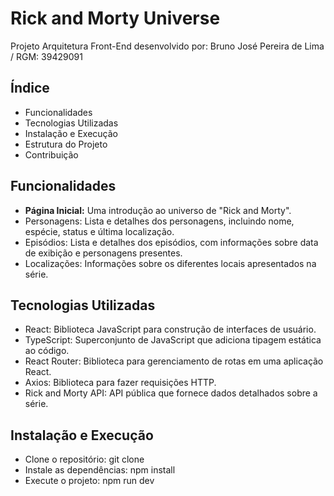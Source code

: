 <h1>Rick and Morty Universe</h1>
<p>Projeto Arquitetura Front-End desenvolvido por: Bruno José Pereira de Lima / RGM: 39429091</p>

<h2>Índice</h2>
<ul>
<li>Funcionalidades</li>
<li>Tecnologias Utilizadas</li>
<li>Instalação e Execução</li>
<li>Estrutura do Projeto</li>
<li>Contribuição</li>
</ul>

<h2>Funcionalidades</h2>
<ul>
  <li><b>Página Inicial:</b> Uma introdução ao universo de "Rick and Morty".</li>
  <li>Personagens: Lista e detalhes dos personagens, incluindo nome, espécie, status e última localização.</li>
  <li>Episódios: Lista e detalhes dos episódios, com informações sobre data de exibição e personagens presentes.</li>
  <li>Localizações: Informações sobre os diferentes locais apresentados na série.</li>
</ul>

<h2>Tecnologias Utilizadas</h2>
<ul>
  <li>React: Biblioteca JavaScript para construção de interfaces de usuário.</li>
  <li>TypeScript: Superconjunto de JavaScript que adiciona tipagem estática ao código.</li>
  <li>React Router: Biblioteca para gerenciamento de rotas em uma aplicação React.</li>
  <li>Axios: Biblioteca para fazer requisições HTTP.</li>
  <li>Rick and Morty API: API pública que fornece dados detalhados sobre a série.</li>
</ul>

<h2>Instalação e Execução</h2>
<ul>
  <li>Clone o repositório: git clone </li>
  <li>Instale as dependências: npm install</li>
  <li>Execute o projeto: npm run dev</li>
</ul>


